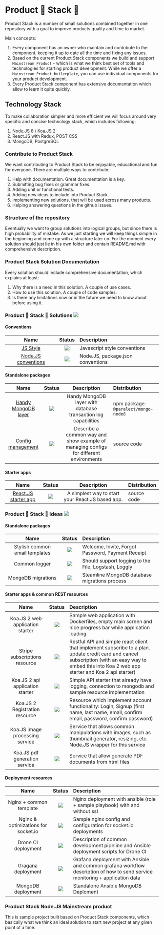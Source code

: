 # Product 🎉 Stack 🎉

Product Stack is a number of small solutions combined together in one repository with a goal to improve products quality and time to market.

Main concepts:
1. Every component has an owner who maintain and contribute to the component, keeping it up to date all the time and fixing any issues.
2. Based on the current Product Stack components we build and support `Mainstream Product` - which is what we think best set of tools and technologies for starting product development. While we offer a `Mainstream Product boilerplate`, you can use individual components for your product development.
3. Every Product Stack component has extensive documentation which allow to learn it quite quickly.  

## Technology Stack

To make collaboration simpler and more efficient we will focus around very specific and concise technology stack, which includes following:

1. Node.JS 8 / Koa.JS 2
2. React.JS with Redux, POST CSS
3. MongoDB, PostgreSQL

### Contribute to Product Stack

We want contributing to Product Stack to be enjoyable, educational and fun for everyone. There are multiple ways to contribute:

1. Help with documentation. Great documentation is a key.
2. Submitting bug fixes or grammar fixes.
3. Adding unit or functional tests.
4. Adding new ideas to include into Product Stack.  
5. Implementing new solutions, that will be used across many products.
6. Helping answering questions in the github issues.


### Structure of the repository

Eventually we want to group solutions into logical groups, but since there is high probability of mistake. As we just starting we will keep things simple in the beginning and come up with a structure later on. For the moment every solution should just lie in his own folder and contain README.md with comprehensive description.

### Product Stack Solution Documentation

Every solution should include comprehensive documentation, which explains at least:

1. Why there is a need in this solution. A couple of use cases.
2. How to use this solution. A couple of code samples.
3. Is there any limitations now or in the future we need to know about before using it.

### Product 👋 Stack 👋 Solutions ![](https://img.shields.io/badge/status-solution-green.svg)

#### Conventions

|Name|Status|Description|
|:--:|:----:|:----------|
|[JS Style](./conventions/js-style/README.md)|![](https://img.shields.io/badge/status-solution-green.svg)|Javascript style conventions|
|[Node.JS conventions](./conventions/node-js/README.md)|![](https://img.shields.io/badge/status-solution-green.svg)|Node.JS, package.json conventions|


#### Standalone packages

|Name|Status|Description |Distribution|
|:--:|:----:|:----------:|:------|
|[Handy MongoDB layer](./mongo-node8/README.md)|![](https://img.shields.io/badge/status-solution-green.svg)|Handy MongoDB layer with database transaction log capabilities|npm package: `@paralect/mongo-node8`|
|[Config management](./config-management/README.md)|![](https://img.shields.io/badge/status-solution-green.svg)|Describe a common way and show example of managing configs for different environments|source code|

#### Starter apps

|Name|Status|Description |Distribution|
|:--:|:----:|:----------:|:------|
|[React.JS starter app](./react-starter/README.md)|![](https://img.shields.io/badge/status-solution-green.svg)|A simplest way to start your React.JS based app.|source code|


### Product 👋 Stack 👋 Ideas ![](https://img.shields.io/badge/status-idea-orange.svg)

#### Standalone packages

|Name|Status|Description|
|:--:|:----:|:----------|
|Stylish common email templates|![](https://img.shields.io/badge/status-idea-orange.svg)|Welcome, Invite, Forgot Password, Payment Receipt |
|Common logger|![](https://img.shields.io/badge/status-idea-orange.svg)| Should support logging to the File, Logstash, Loggly|
|MongoDB migrations|![](https://img.shields.io/badge/status-idea-orange.svg)|Steamline MongoDB database migrations process|

#### Starter apps & common REST resources

|Name|Status |Description|
|:--:|:-----:|:----------|
|Koa.JS 2 web application starter|![](https://img.shields.io/badge/status-idea-orange.svg)|Sample web application with Dockerfiles, empty main screen and nice progress bar while application loading|
|Stripe subscriptions resource|![](https://img.shields.io/badge/status-idea-orange.svg)|Restful API and simple react client that implement subscribe to a plan, update credit card and cancel subscription (with an easy way to embed this into Koa 2 web app starter and Koa 2 api starter)|
|Koa.JS 2 api application starter|![](https://img.shields.io/badge/status-idea-orange.svg)|Simple API starter that already have logging, connection to mongodb and sample resource implementation|
|Koa.JS 2 Registration resource|![](https://img.shields.io/badge/status-idea-orange.svg)|Resource which implement account functionality: Login, Signup (first name, last name, email, confirm email, password, confirm password)|
|Koa.JS image processing service|![](https://img.shields.io/badge/status-idea-orange.svg)|Service that allows common manipulations with images, such as thumbnail generator, resizing, etc. Node.JS wrapper for this service|
|Koa.JS pdf generation service|![](https://img.shields.io/badge/status-idea-orange.svg)|Service that allow generate PDF documents from html files|


#### Deployment resources

|Name|Status |Description|
|:--:|:-----:|:----------|
|Nginx + common template|![](https://img.shields.io/badge/status-idea-orange.svg)|Nginx deployment with ansible (role + sample playbook) with and without ssl|
|Nginx & optimizations for socket.io|![](https://img.shields.io/badge/status-idea-orange.svg)|Sample nginx config and configuration for socket.io deployments|
|Drone CI deployment|![](https://img.shields.io/badge/status-idea-orange.svg)|Description of common development pipeline and Ansible deployment scripts for Drone CI|
|Gragana deployment|![](https://img.shields.io/badge/status-idea-orange.svg)|Grafana deployment with Ansible and common grafana workflow description of how to send service monitoring + application data|
|MongoDB deployment|![](https://img.shields.io/badge/status-idea-orange.svg)|Standalone Ansible MongoDB Deploment|


### Product Stack Node.JS Mainstream product

This is sample project built based on Product Stack components, which basically what we think an ideal solution to start new project at any given point of a time.
